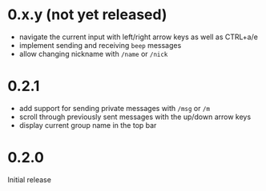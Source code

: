 # 0.x.y (not yet released)

- navigate the current input with left/right arrow keys as well as CTRL+a/e
- implement sending and receiving `beep` messages
- allow changing nickname with `/name` or `/nick`

# 0.2.1

- add support for sending private messages with `/msg` or `/m`
- scroll through previously sent messages with the up/down arrow keys
- display current group name in the top bar

# 0.2.0

Initial release

